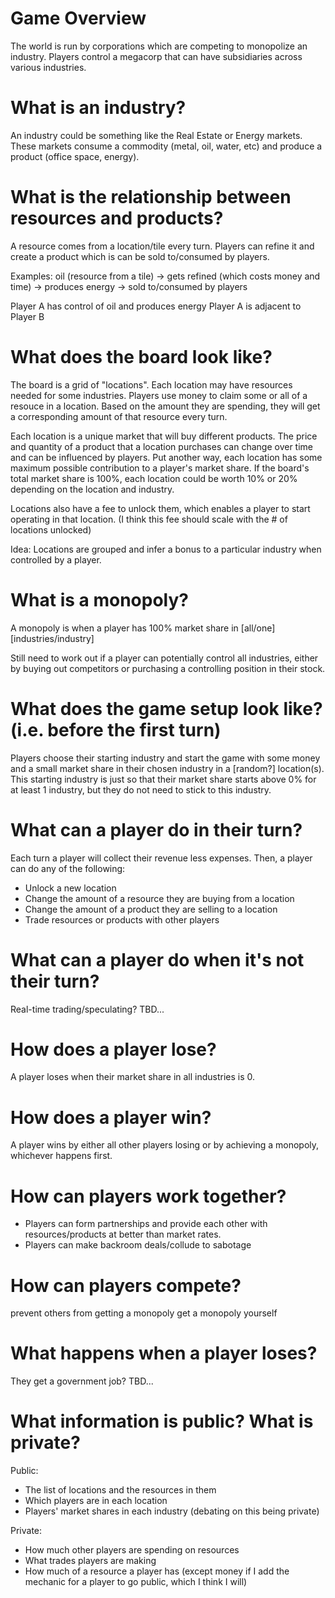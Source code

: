 # Game Overview

The world is run by corporations which are competing to monopolize an industry. Players control a megacorp that can have subsidiaries across various industries.

# What is an industry?

An industry could be something like the Real Estate or Energy markets. These markets consume a commodity (metal, oil, water, etc) and produce a product (office space, energy).

# What is the relationship between resources and products?

A resource comes from a location/tile every turn. Players can refine it and create a product which is can be sold to/consumed by players.

Examples:
oil (resource from a tile) -> gets refined (which costs money and time) -> produces energy -> sold to/consumed by players



Player A has control of oil and produces energy
Player A is adjacent to Player B


# What does the board look like?

The board is a grid of "locations".  Each location may have resources needed for some industries.
Players use money to claim some or all of a resouce in a location. Based on the amount they are spending, they will get a corresponding amount of that resource every turn.

Each location is a unique market that will buy different products. The price and quantity of a product that a location purchases can change over time and can be influenced by players.
Put another way, each location has some maximum possible contribution to a player's market share. 
If the board's total market share is 100%, each location could be worth 10% or 20% depending on the location and industry. 

Locations also have a fee to unlock them, which enables a player to start operating in that location. (I think this fee should scale with the # of locations unlocked)

Idea: Locations are grouped and infer a bonus to a particular industry when controlled by a player.

# What is a monopoly? 

A monopoly is when a player has 100% market share in [all/one] [industries/industry]

Still need to work out if a player can potentially control all industries, either by buying out competitors or purchasing a controlling position in their stock.

# What does the game setup look like? (i.e. before the first turn)

Players choose their starting industry and start the game with some money and a small market share in their chosen industry in a [random?] location(s). 
This starting industry is just so that their market share starts above 0% for at least 1 industry, but they do not need to stick to this industry.

# What can a player do in their turn?

Each turn a player will collect their revenue less expenses. Then, a player can do any of the following:

- Unlock a new location
- Change the amount of a resource they are buying from a location
- Change the amount of a product they are selling to a location
- Trade resources or products with other players

# What can a player do when it's not their turn?

Real-time trading/speculating? TBD...

# How does a player lose?

A player loses when their market share in all industries is 0.

# How does a player win?

A player wins by either all other players losing or by achieving a monopoly, whichever happens first.

# How can players work together?

- Players can form partnerships and provide each other with resources/products at better than market rates.
- Players can make backroom deals/collude to sabotage 

# How can players compete?
prevent others from getting a monopoly
get a monopoly yourself

# What happens when a player loses?

They get a government job? TBD...

# What information is public? What is private?
Public:
- The list of locations and the resources in them
- Which players are in each location
- Players' market shares in each industry (debating on this being private)

Private:
- How much other players are spending on resources
- What trades players are making
- How much of a resource a player has (except money if I add the mechanic for a player to go public, which I think I will)